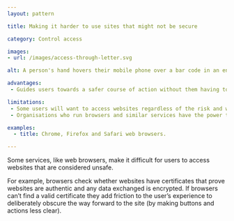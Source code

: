 ```yaml
---
layout: pattern

title: Making it harder to use sites that might not be secure

category: Control access

images:
- url: /images/access-through-letter.svg

alt: A person's hand hovers their mobile phone over a bar code in an energy bill.

advantages:
 - Guides users towards a safer course of action without them having to understand complex systems and technologies, like [Certificate Transparency](https://www.certificate-transparency.org/) for example.

limitations:
 - Some users will want to access websites regardless of the risk and will find this experience difficult
 - Organisations who run browsers and similar services have the power to influence what websites users access

examples:
  - title: Chrome, Firefox and Safari web browsers.

---
```


Some services, like web browsers, make it difficult for users to access websites that are considered unsafe.

For example, browsers check whether websites have certificates that prove websites are authentic and any data exchanged is encrypted. If browsers can’t find a valid certificate they add friction to the user’s experience to deliberately obscure the way forward to the site (by making buttons and actions less clear).
